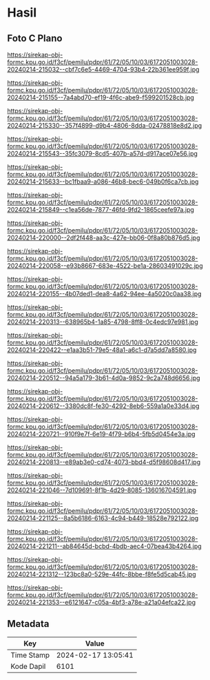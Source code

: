 # Hasil

## Foto C Plano

https://sirekap-obj-formc.kpu.go.id/f3cf/pemilu/pdpr/61/72/05/10/03/6172051003028-20240214-215032--cbf7c6e5-4469-4704-93b4-22b361ee959f.jpg

https://sirekap-obj-formc.kpu.go.id/f3cf/pemilu/pdpr/61/72/05/10/03/6172051003028-20240214-215155--7a4abd70-ef19-4f6c-abe9-f599201528cb.jpg

https://sirekap-obj-formc.kpu.go.id/f3cf/pemilu/pdpr/61/72/05/10/03/6172051003028-20240214-215330--357f4899-d9b4-4806-8dda-02478818e8d2.jpg

https://sirekap-obj-formc.kpu.go.id/f3cf/pemilu/pdpr/61/72/05/10/03/6172051003028-20240214-215543--35fc3079-8cd5-407b-a57d-d917ace07e56.jpg

https://sirekap-obj-formc.kpu.go.id/f3cf/pemilu/pdpr/61/72/05/10/03/6172051003028-20240214-215633--bc1fbaa9-a086-46b8-bec6-049b0f6ca7cb.jpg

https://sirekap-obj-formc.kpu.go.id/f3cf/pemilu/pdpr/61/72/05/10/03/6172051003028-20240214-215849--c1ea56de-7877-46fd-9fd2-1865ceefe97a.jpg

https://sirekap-obj-formc.kpu.go.id/f3cf/pemilu/pdpr/61/72/05/10/03/6172051003028-20240214-220000--2df2f448-aa3c-427e-bb06-0f8a80b876d5.jpg

https://sirekap-obj-formc.kpu.go.id/f3cf/pemilu/pdpr/61/72/05/10/03/6172051003028-20240214-220058--e93b8667-683e-4522-be1a-28603491029c.jpg

https://sirekap-obj-formc.kpu.go.id/f3cf/pemilu/pdpr/61/72/05/10/03/6172051003028-20240214-220155--4b07ded1-dea8-4a62-94ee-4a5020c0aa38.jpg

https://sirekap-obj-formc.kpu.go.id/f3cf/pemilu/pdpr/61/72/05/10/03/6172051003028-20240214-220313--638965b4-1a85-4798-8ff8-0c4edc97e981.jpg

https://sirekap-obj-formc.kpu.go.id/f3cf/pemilu/pdpr/61/72/05/10/03/6172051003028-20240214-220422--e1aa3b51-79e5-48a1-a6c1-d7a5dd7a8580.jpg

https://sirekap-obj-formc.kpu.go.id/f3cf/pemilu/pdpr/61/72/05/10/03/6172051003028-20240214-220512--94a5a179-3b61-4d0a-9852-9c2a748d6656.jpg

https://sirekap-obj-formc.kpu.go.id/f3cf/pemilu/pdpr/61/72/05/10/03/6172051003028-20240214-220612--3380dc8f-fe30-4292-8eb6-559a1a0e33d4.jpg

https://sirekap-obj-formc.kpu.go.id/f3cf/pemilu/pdpr/61/72/05/10/03/6172051003028-20240214-220721--910f9e7f-6e19-4f79-b6b4-5fb5d0454e3a.jpg

https://sirekap-obj-formc.kpu.go.id/f3cf/pemilu/pdpr/61/72/05/10/03/6172051003028-20240214-220813--e89ab3e0-cd74-4073-bbd4-d5f98608d417.jpg

https://sirekap-obj-formc.kpu.go.id/f3cf/pemilu/pdpr/61/72/05/10/03/6172051003028-20240214-221046--7d109691-8f1b-4d29-8085-136016704591.jpg

https://sirekap-obj-formc.kpu.go.id/f3cf/pemilu/pdpr/61/72/05/10/03/6172051003028-20240214-221125--8a5b6186-6163-4c94-b449-18528e792122.jpg

https://sirekap-obj-formc.kpu.go.id/f3cf/pemilu/pdpr/61/72/05/10/03/6172051003028-20240214-221211--ab84645d-bcbd-4bdb-aec4-07bea43b4264.jpg

https://sirekap-obj-formc.kpu.go.id/f3cf/pemilu/pdpr/61/72/05/10/03/6172051003028-20240214-221312--123bc8a0-529e-44fc-8bbe-f8fe5d5cab45.jpg

https://sirekap-obj-formc.kpu.go.id/f3cf/pemilu/pdpr/61/72/05/10/03/6172051003028-20240214-221353--e6121647-c05a-4bf3-a78e-a21a04efca22.jpg


## Metadata

| Key        | Value               |
| ---------- | ------------------- |
| Time Stamp | 2024-02-17 13:05:41 |
| Kode Dapil | 6101                |



